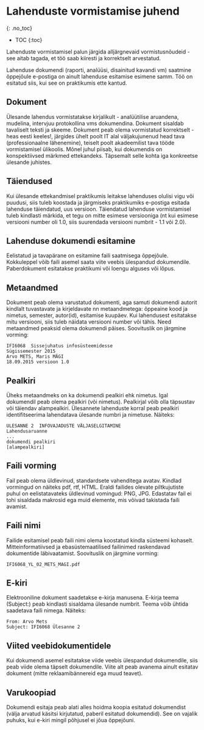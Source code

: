 # Lahenduste vormistamise juhend
{: .no_toc}

- TOC
{:toc}

Lahenduste vormistamisel palun järgida alljärgnevaid vormistusnõudeid - see aitab tagada, et töö saab kiiresti ja korrektselt arvestatud.

Lahenduse dokumendi (raporti, analüüsi, disainitud kavandi vm) saatmine õppejõule e-postiga on ainult lahenduse esitamise esimene samm. Töö on esitatud siis, kui see on praktikumis ette kantud.

## Dokument

Ülesande lahendus vormistatakse kirjalikult - analüütilise aruandena, mudelina, intervjuu protokollina vms dokumendina. Dokument sisaldab tavaliselt teksti ja skeeme. Dokument peab olema vormistatud korrektselt - heas eesti keeles!, järgides ühelt poolt IT alal väljakujunenud head tava (professionaalne lähenemine), teiselt poolt akadeemilist tava tööde vormistamisel ülikoolis. Mõnel juhul piisab, kui dokumendis on konspektiivsed märkmed ettekandeks. Täpsemalt selle kohta iga konkreetse ülesande juhistes.

## Täiendused

Kui ülesande ettekandmisel praktikumis leitakse lahenduses olulisi vigu või puudusi, siis tuleb koostada ja järgmiseks praktikumiks e-postiga esitada lahenduse täiendatud, uus versioon. Täiendatud lahenduse vormistamisel tuleb kindlasti märkida, et tegu on mitte esimese versiooniga (nt kui esimese versiooni number oli 1.0, siis suurendada versiooni numbrit - 1.1 või 2.0). 

## Lahenduse dokumendi esitamine

Eelistatud ja tavapärane on esitamine faili saatmisega õppejõule. Kokkuleppel võib faili asemel saata viite veebis ülespandud dokumendile. Paberdokument esitatakse praktikumi või loengu alguses või lõpus.

## Metaandmed

Dokument peab olema varustatud dokumenti, aga samuti dokumendi autorit kindlalt tuvastavate ja kirjeldavate nn metaandmetega: õppeaine kood ja nimetus, semester, autor(id), esitamise kuupäev. Kui lahendusest esitatakse mitu versiooni, siis tuleb näidata versiooni number või tähis. Need metaandmed peaksid olema dokumendi päises. Soovituslik on järgmine vorming:

````
IFI6068  Sissejuhatus infosüsteemidesse
Sügissemester 2015
Arvo METS, Maris MÄGI
18.09.2015 versioon 1.0
````

## Pealkiri

Üheks metaandmeks on ka dokumendi pealkiri ehk nimetus. Igal dokumendil peab olema pealkiri (või nimetus). Pealkirjal võib olla täpsustav või täiendav alampealkiri. Ülesannete lahenduste korral peab pealkiri identifitseerima lahendatava ülesande numbri ja nimetuse. Näiteks:

````
ÜLESANNE 2  INFOVAJADUSTE VÄLJASELGITAMINE
Lahendusaruanne
...
dokumendi pealkiri
[alampealkiri]
````

## Faili vorming

Fail peab olema üldlevinud, standardsete vahenditega avatav. Kindlad vormingud on näiteks pdf, rtf, HTML. Eraldi failides olevate piltkujutiste puhul on eelistatavateks üldlevinud vomingud: PNG, JPG. Edastatav fail ei tohi sisaldada makrosid ega muid elemente, mis võivad takistada faili avamist.

## Faili nimi

Failide esitamisel peab faili nimi olema koostatud kindla süsteemi kohaselt. Mitteinformatiivsed ja ebasüstemaatilised failinimed raskendavad dokumentide läbivaatamist. Soovituslik on järgmine vorming:

````
IFI6068_YL_02_METS_MAGI.pdf
````

## E-kiri

Elektrooniline dokument saadetakse e-kirja manusena. E-kirja teema (Subject:) peab kindlasti sisaldama ülesande numbrit. Teema võib ühtida saadetava faili nimega. Näiteks:

````
From: Arvo Mets
Subject: IFI6068 Ülesanne 2
````

## Viited veebidokumentidele

Kui dokumendi asemel esitatakse viide veebis ülespandud dokumendile, siis peab viide olema täpselt dokumendile. Viite alt peab avanema ainult esitatav dokument (mitte reklaamibännereid ega muud teavet).

## Varukoopiad

Dokumendi esitaja peab alati alles hoidma koopia esitatud dokumendist (välja arvatud käsitsi kirjutatud, paberil esitatud dokumendid). See on vajalik puhuks, kui e-kiri mingil põhjusel ei jõua õppejõuni.

